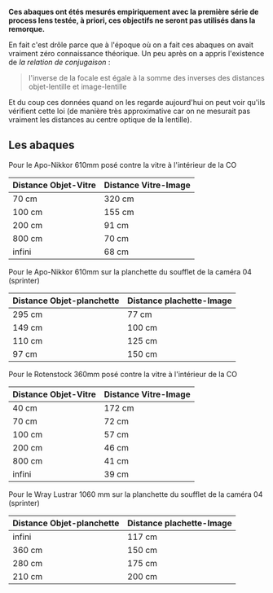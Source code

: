 **Ces abaques ont étés mesurés empiriquement avec la première série de process lens testée, à priori, ces objectifs ne seront pas utilisés dans la remorque.**

En fait c'est drôle parce que à l'époque où on a fait ces abaques on avait vraiment zéro connaissance théorique. Un peu après on a appris l'existence de *la relation de conjugaison* :

> l'inverse de la focale est égale à la somme des inverses des distances objet-lentille et image-lentille

Et du coup ces données quand on les regarde aujourd'hui on peut voir qu'ils vérifient cette loi (de manière très approximative car on ne mesurait pas vraiment les distances au centre optique de la lentille). 

## Les abaques

Pour le Apo-Nikkor 610mm posé contre la vitre à l'intérieur de la CO

| Distance Objet-Vitre | Distance Vitre-Image |
|----------------------|----------------------|
| 70 cm                | 320 cm               |
| 100 cm               | 155 cm               |
| 200 cm               | 91 cm                |
| 800 cm               | 70 cm                |
| infini               | 68 cm                |

Pour le Apo-Nikkor 610mm sur la planchette du soufflet de la caméra 04 (sprinter)

| Distance Objet-planchette | Distance plachette-Image |
|----------------------|-----------------------|
| 295 cm               | 77 cm                 |
| 149 cm               | 100 cm                |
| 110 cm               | 125 cm                |
| 97 cm                | 150 cm                |

Pour le Rotenstock 360mm posé contre la vitre à l'intérieur de la CO

| Distance Objet-Vitre | Distance Vitre-Image |
|----------------------|----------------------|
| 40 cm                | 172 cm               |
| 70 cm                | 72 cm                |
| 100 cm               | 57 cm                |
| 200 cm               | 46 cm                |
| 800 cm               | 41 cm                |
| infini               | 39 cm                |

Pour le Wray Lustrar 1060 mm sur la planchette du soufflet de la caméra 04 (sprinter)

| Distance Objet-planchette | Distance plachette-Image |
|----------------------|-----------------------|
| infini               | 117 cm                 |
| 360 cm               | 150 cm                |
| 280 cm               | 175 cm                |
| 210 cm               | 200 cm                |


